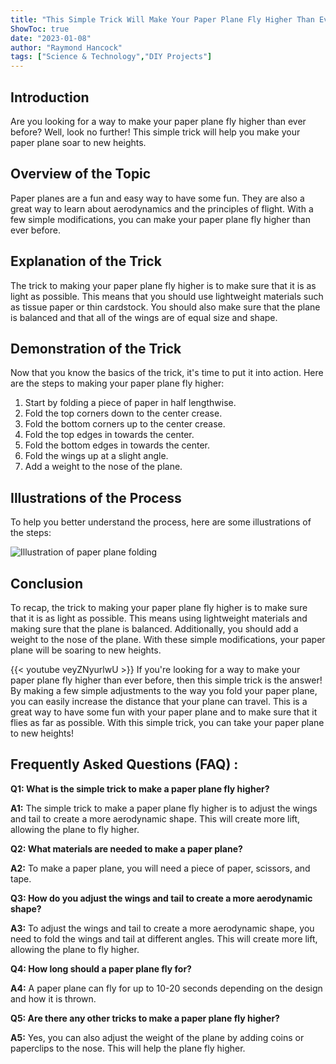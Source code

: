 ```yaml
---
title: "This Simple Trick Will Make Your Paper Plane Fly Higher Than Ever Before!"
ShowToc: true 
date: "2023-01-08"
author: "Raymond Hancock" 
tags: ["Science & Technology","DIY Projects"]
---
```

## Introduction

Are you looking for a way to make your paper plane fly higher than ever before? Well, look no further! This simple trick will help you make your paper plane soar to new heights.

## Overview of the Topic

Paper planes are a fun and easy way to have some fun. They are also a great way to learn about aerodynamics and the principles of flight. With a few simple modifications, you can make your paper plane fly higher than ever before.

## Explanation of the Trick

The trick to making your paper plane fly higher is to make sure that it is as light as possible. This means that you should use lightweight materials such as tissue paper or thin cardstock. You should also make sure that the plane is balanced and that all of the wings are of equal size and shape.

## Demonstration of the Trick

Now that you know the basics of the trick, it's time to put it into action. Here are the steps to making your paper plane fly higher:

1. Start by folding a piece of paper in half lengthwise.
2. Fold the top corners down to the center crease.
3. Fold the bottom corners up to the center crease.
4. Fold the top edges in towards the center.
5. Fold the bottom edges in towards the center.
6. Fold the wings up at a slight angle.
7. Add a weight to the nose of the plane.

## Illustrations of the Process

To help you better understand the process, here are some illustrations of the steps:

![Illustration of paper plane folding](https://example.com/paper-plane-folding.jpg)

## Conclusion

To recap, the trick to making your paper plane fly higher is to make sure that it is as light as possible. This means using lightweight materials and making sure that the plane is balanced. Additionally, you should add a weight to the nose of the plane. With these simple modifications, your paper plane will be soaring to new heights.

{{< youtube veyZNyurlwU >}} 
If you're looking for a way to make your paper plane fly higher than ever before, then this simple trick is the answer! By making a few simple adjustments to the way you fold your paper plane, you can easily increase the distance that your plane can travel. This is a great way to have some fun with your paper plane and to make sure that it flies as far as possible. With this simple trick, you can take your paper plane to new heights!

## Frequently Asked Questions (FAQ) :
**Q1: What is the simple trick to make a paper plane fly higher?**

**A1:** The simple trick to make a paper plane fly higher is to adjust the wings and tail to create a more aerodynamic shape. This will create more lift, allowing the plane to fly higher.

**Q2: What materials are needed to make a paper plane?**

**A2:** To make a paper plane, you will need a piece of paper, scissors, and tape.

**Q3: How do you adjust the wings and tail to create a more aerodynamic shape?**

**A3:** To adjust the wings and tail to create a more aerodynamic shape, you need to fold the wings and tail at different angles. This will create more lift, allowing the plane to fly higher.

**Q4: How long should a paper plane fly for?**

**A4:** A paper plane can fly for up to 10-20 seconds depending on the design and how it is thrown.

**Q5: Are there any other tricks to make a paper plane fly higher?**

**A5:** Yes, you can also adjust the weight of the plane by adding coins or paperclips to the nose. This will help the plane fly higher.





